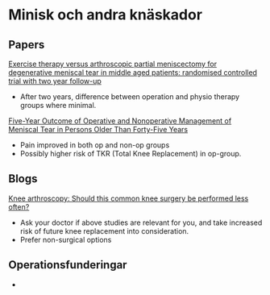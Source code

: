# Minisk och andra knäskador

## Papers

[Exercise therapy versus arthroscopic partial meniscectomy for degenerative meniscal tear in middle aged patients: randomised controlled trial with two year follow-up](https://www.bmj.com/content/354/bmj.i3740)
  - After two years, difference between operation and physio therapy groups where minimal.

[Five-Year Outcome of Operative and Nonoperative Management of Meniscal Tear in Persons Older Than Forty-Five Years](https://pubmed.ncbi.nlm.nih.gov/31429198/)
  - Pain improved in both op and non-op groups
  - Possibly higher risk of TKR (Total Knee Replacement) in op-group.


## Blogs

[Knee arthroscopy: Should this common knee surgery be performed less often?](https://www.health.harvard.edu/blog/knee-arthroscopy-should-this-common-knee-surgery-be-performed-less-often-2020042019507)
  - Ask your doctor if above studies are relevant for you, and take increased risk of future knee replacement into consideration.
  - Prefer non-surgical options


## Operationsfunderingar

- 
